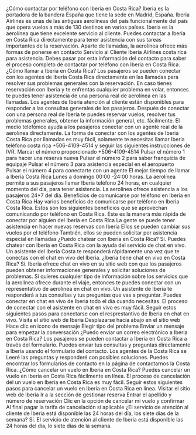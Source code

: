 ¿Cómo contactar por teléfono con Iberia en Costa Rica?
Iberia es la portadora de la bandera España que tiene la sede en Madrid, España. Iberia Airlines es unas de las antiguas aerolíneas del país funcionalmente del país que opera vuelos a más de 130 destinos en varios países. Iberia es la aerolínea que tiene excelente servicio al cliente. Puedes contactar a Iberia en Costa Rica directamente para tener asistencia con sus tareas importantes de la reservación. Aparte de llamadas, la aerolínea ofrece más formas de ponerse en contacto Servicio al Cliente Iberia Airlines costa rica para asistencia. Debes pasar por esta información del contacto para saber el proceso completo de contactar por teléfono con Iberia en Costa Rica.
¿Cómo llamar a Iberia en Costa Rica?
Los pasajeros se pueden conectar con los agentes de Iberia Costa Rica directamente en las llamadas para resolver sus problemas generales con la reservación. En caso tienes reservación con Iberia y te enfrentas cualquier problema en volar, entonces te puedes tener asistencia de una persona real de aerolínea en las llamadas. Los agentes de Iberia atención al cliente están disponibles para responder a las consultas generales de los pasajeros. Después de conectar con una persona real de Iberia te puedes reservar vuelos, resolver tus problemas generales, obtener la información general, etc. fácilmente. El medio telefónico ayuda a los pasajeros conectar con un agente real de la aerolínea directamente. La forma de conectar con los agentes de Iberia Costa Rica por llamadas es muy fácil, solamente te necesitas llamar Iberia teléfono costa rica +506-4109-4514 y seguir las siguientes instrucciones de IVR.
Marcar el número proporcionado  +506-4109-4514
Pulsar el número 1 para hacer una reserva nueva 
Pulsar el número 2 para saber franquicia de equipaje 
Pulsar el número 3 para asistencia especial en el aeropuerto
Pulsar el número 4 para conectarte con un agente 
El mejor tiempo de llamar a Iberia Costa Rica 
Lunes a domingo 00:00 -24:00 horas. La aerolínea permite a sus pasajeros llamar Iberia teléfono 24 horas, en cualquier momento del día, para tener asistencia. La aerolínea ofrece asistencia a los pasajeros 24*7 del día.
Beneficios de comunicarse por teléfono en Iberia en Costa Rica
Hay varios beneficios de comunicarse por teléfono en Iberia  Costa Rica. Estos son los siguientes beneficios que se aprovechan comunicando por teléfono en Costa Rica.
Este es la manera más rápida de conectar por alguien del Iberia en Costa Rica 
La gente se puede tener asistencia en hacer nuevas reservas con Iberia 
Ellos se pueden cambiar sus vuelos por el teléfono 
También, ellos se pueden solicitar por asistencia especial en llamadas 
¿Puedo chatear con Iberia en Costa Rica?
Sí. Puedes chatear con Iberia en Costa Rica con la ayuda del servicio de chat en vivo. Un asistente del Iberia Costa te responderá rápidamente una vez que te conectas con el chat en vivo del Iberia.
¿Iberia tiene chat en vivo en Costa Rica?
Sí. Iberia ofrece chat en vivo en su sitio web con que los pasajeros pueden obtener informaciones generales y solicitar soluciones de problemas. Si quieres cualquier tipo de información sobre los servicios que la aerolínea ofrece durante el viaje, entonces te puedes conectar con un representativo de aerolínea en chat en vivo. Un asistente de Iberia te responderá a tus consultas y tus preguntas que vas a preguntar. Puedes conectar en chat en vivo de Iberia todo el día cuando necesitas. El proceso de conectar con el asistente en chat en vivo es muy fácil. Seguir estos siguientes pasos para conectarse con el resprestantivo de Iberia en chat en vivo. 
Visita el sitio web de Iberia
Desplazarse hacia abajo en el sitio web
Hace clic en icono de mensaje
Elegir tipo del problema 
Enviar un mensaje para empezar la conversación 
¿Puedo enviar un correo electrónico a Iberia en Costa Rica?
Los pasajeros se pueden contactar a Iberia en Costa Rica a través del formulario. Puedes enviar tus consultas y preguntas directamente a Iberia usando el formulario del contacto. Los agentes de la Costa Rica se Leeré las preguntas y responderé con posibles soluciones. Puedes encontrar los formularios de contacto en la página de contactarnos la Costa Rica.
¿Cómo cancelar un vuelo en Iberia en Costa Rica?
Puedes cancelar un vuelo en Iberia en Costa Rica fácilmente en línea. El proceso de cancelación del un vuelo en Iberia en Costa Rica es muy fácil. Seguir estos siguientes pasos para cancelar un vuelo en Iberia en Costa Rica en línea.
Visitar el sitio web de Iberia 
Ir a la sección de gestionar reserva 
Entrar el apellido y número de reservación 
Clic en la opción de cancelar mi vuelo y confirmar 
Al final pagar la tarifa de cancelación si aplicable 
¿El servicio de atención al cliente de Iberia está disponible las 24 horas del día, los siete días de la semana?
Sí. El servicio de atención al cliente de Iberia está disponible las 24 horas del día, lo siete días de la semana.
